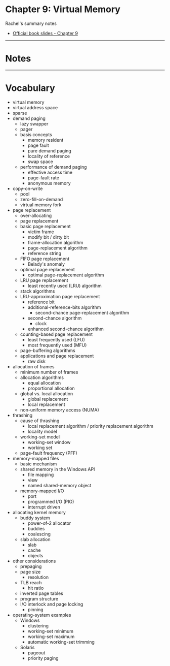 # Chapter 9: Virtual Memory

Rachel's summary notes

* [Official book slides - Chapter 9](http://codex.cs.yale.edu/avi/os-book/OS9/slide-dir/PPT-dir/ch9.ppt)

---

# Notes

---

# Vocabulary

* virtual memory
* virtual address space
* sparse
* demand paging
	* lazy swapper
	* pager
	* basis concepts
		* memory resident
		* page fault
		* pure demand paging
		* locality of reference
		* swap space
	* performance of demand paging
		* effective access time
		* page-fault rate
		* anonymous memory
* copy-on-write
	* pool
	* zero-fill-on-demand
	* virtual memory fork
* page replacement
	* over-allocating
	* page replacement
	* basic page replacement
		* victim frame
		* modify bit / dirty bit
		* frame-allocation algorithm
		* page-replacement algorithm
		* reference string
	* FIFO page replacement
		* Belady's anomaly
	* optimal page replacement
		* optimal page-replacement algorithm
	* LRU page replacement
		* least recently used (LRU) algorithm
	* stack algorithms
	* LRU-approximation page replacement
		* reference bit
		* additional-reference-bits algorithm
			* second-chance page-replacement algorithm
		* second-chance algorithm
			* clock
		* enhanced second-chance algorithm
	* counting-based page replacement
		* least frequently used (LFU)
		* most frequently used (MFU)
	* page-buffering algorithms
	* applications and page replacement
		* raw disk
* allocation of frames
	* minimum number of frames
	* allocation algorithms
		* equal allocation
		* proportional allocation
	* global vs. local allocation
		* global replacement
		* local replacement
	* non-uniform memory access (NUMA)
* thrashing
	* cause of thrashing
		* local replacement algorithm / priority replacement algorithm
		* locality model
	* working-set model
		* working-set window
		* working set
	* page-fault frequency (PFF)
* memory-mapped files
	* basic mechanism
	* shared memory in the Windows API
		* file mapping
		* view
		* named shared-memory object
	* memory-mapped I/O
		* port
		* programmed I/O (PIO)
		* interrupt driven
* allocating kernel memory
	* buddy system
		* power-of-2 allocator
		* buddies
		* coalescing
	* slab allocation
		* slab
		* cache
		* objects
* other considerations
	* prepaging
	* page size
		* resolution
	* TLB reach
		* hit ratio
	* inverted page tables
	* program structure
	* I/O interlock and page locking
		* pinning
* operating-system examples
	* Windows
		* clustering
		* working-set minimum
		* working-set maximum
		* automatic working-set trimming
	* Solaris
		* pageout
		* priority paging
